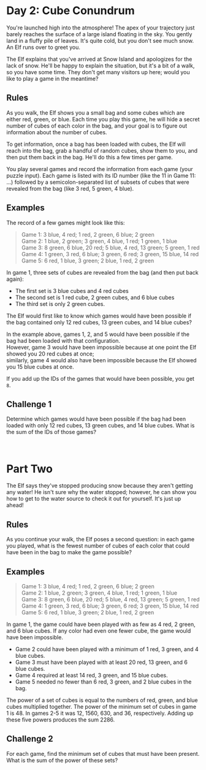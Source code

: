 # Day 2: Cube Conundrum

You're launched high into the atmosphere! The apex of your trajectory just barely reaches the surface of a large island floating in the sky. You gently land in a fluffy pile of leaves. It's quite cold, but you don't see much snow. An Elf runs over to greet you.

The Elf explains that you've arrived at Snow Island and apologizes for the lack of snow. He'll be happy to explain the situation, but it's a bit of a walk, so you have some time. They don't get many visitors up here; would you like to play a game in the meantime?

## Rules

As you walk, the Elf shows you a small bag and some cubes which are either red, green, or blue. Each time you play this game, he will hide a secret number of cubes of each color in the bag, and your goal is to figure out information about the number of cubes.

To get information, once a bag has been loaded with cubes, the Elf will reach into the bag, grab a handful of random cubes, show them to you, and then put them back in the bag. He'll do this a few times per game.

You play several games and record the information from each game (your puzzle input). Each game is listed with its ID number (like the 11 in Game 11: ...) followed by a semicolon-separated list of subsets of cubes that were revealed from the bag (like 3 red, 5 green, 4 blue).

## Examples

The record of a few games might look like this:

> Game 1: 3 blue, 4 red; 1 red, 2 green, 6 blue; 2 green <br>
Game 2: 1 blue, 2 green; 3 green, 4 blue, 1 red; 1 green, 1 blue <br>
Game 3: 8 green, 6 blue, 20 red; 5 blue, 4 red, 13 green; 5 green, 1 red <br>
Game 4: 1 green, 3 red, 6 blue; 3 green, 6 red; 3 green, 15 blue, 14 red <br>
Game 5: 6 red, 1 blue, 3 green; 2 blue, 1 red, 2 green

In game 1, three sets of cubes are revealed from the bag (and then put back again):
* The first set is 3 blue cubes and 4 red cubes
* The second set is 1 red cube, 2 green cubes, and 6 blue cubes
* The third set is only 2 green cubes.

The Elf would first like to know which games would have been possible if the bag contained only 12 red cubes, 13 green cubes, and 14 blue cubes?

In the example above, games 1, 2, and 5 would have been possible if the bag had been loaded with that configuration. <br>
However, game 3 would have been impossible because at one point the Elf showed you 20 red cubes at once; <br>
similarly, game 4 would also have been impossible because the Elf showed you 15 blue cubes at once.

If you add up the IDs of the games that would have been possible, you get `8`.

## Challenge 1

Determine which games would have been possible if the bag had been loaded with only 12 red cubes, 13 green cubes, and 14 blue cubes. What is the sum of the IDs of those games?

<br>

# Part Two

The Elf says they've stopped producing snow because they aren't getting any water! He isn't sure why the water stopped; however, he can show you how to get to the water source to check it out for yourself. It's just up ahead!

## Rules

As you continue your walk, the Elf poses a second question: in each game you played, what is the fewest number of cubes of each color that could have been in the bag to make the game possible?

## Examples

> Game 1: 3 blue, 4 red; 1 red, 2 green, 6 blue; 2 green <br>
Game 2: 1 blue, 2 green; 3 green, 4 blue, 1 red; 1 green, 1 blue <br>
Game 3: 8 green, 6 blue, 20 red; 5 blue, 4 red, 13 green; 5 green, 1 red <br>
Game 4: 1 green, 3 red, 6 blue; 3 green, 6 red; 3 green, 15 blue, 14 red <br>
Game 5: 6 red, 1 blue, 3 green; 2 blue, 1 red, 2 green

In game 1, the game could have been played with as few as 4 red, 2 green, and 6 blue cubes. If any color had even one fewer cube, the game would have been impossible.
* Game 2 could have been played with a minimum of 1 red, 3 green, and 4 blue cubes.
* Game 3 must have been played with at least 20 red, 13 green, and 6 blue cubes.
* Game 4 required at least 14 red, 3 green, and 15 blue cubes.
* Game 5 needed no fewer than 6 red, 3 green, and 2 blue cubes in the bag.

The power of a set of cubes is equal to the numbers of red, green, and blue cubes multiplied together. The power of the minimum set of cubes in game 1 is 48. In games 2-5 it was 12, 1560, 630, and 36, respectively. Adding up these five powers produces the sum 2286.

## Challenge 2

For each game, find the minimum set of cubes that must have been present. What is the sum of the power of these sets?